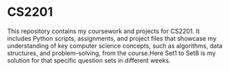 # CS2201
This repository contains my coursework and projects for CS2201. It includes Python scripts, assignments, and project files that showcase my understanding of key computer science concepts, such as algorithms, data structures, and problem-solving, from the course.Here Set1 to Set8 is my solution for that specific question sets in different weeks.
